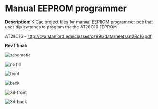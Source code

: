 # Manual EEPROM programmer


**Description:** KiCad project files for manual EEPROM programmer pcb that uses dip switches to program the the AT28C16 EEPROM

AT28C16 - http://cva.stanford.edu/classes/cs99s/datasheets/at28c16.pdf

**Rev 1 final:**

![schematic](https://i.imgur.com/WRPkA4P.png)

![no fill](https://i.imgur.com/zsWwC9.png)

![front](https://i.imgur.com/35fpuWI.png)

![back](https://i.imgur.com/zvdU0BY.png)

![3d-front](https://i.imgur.com/2rXFVzv.png)

![3d-back](https://i.imgur.com/sivs64r.png)

